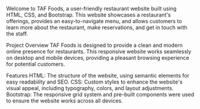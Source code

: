 
Welcome to TAF Foods, a user-friendly restaurant website built using HTML, CSS, and Bootstrap. 
This website showcases a restaurant's offerings, provides an easy-to-navigate menu, and allows customers to learn more about the restaurant,
make reservations, and get in touch with the staff.

Project Overview
TAF Foods is designed to provide a clean and modern online presence for restaurants. This responsive website works seamlessly on desktop and mobile devices, providing a pleasant browsing experience for potential customers.

Features
HTML: The structure of the website, using semantic elements for easy readability and SEO.
CSS: Custom styles to enhance the website's visual appeal, including typography, colors, and layout adjustments.
Bootstrap: The responsive grid system and pre-built components were used to ensure the website works across all devices.
